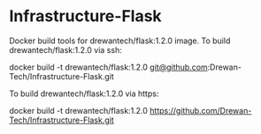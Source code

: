 # Infrastructure-Flask
Docker build tools for drewantech/flask:1.2.0 image.
To build drewantech/flask:1.2.0 via ssh:

docker build -t drewantech/flask:1.2.0 git@github.com:Drewan-Tech/Infrastructure-Flask.git

To build drewantech/flask:1.2.0 via https:

docker build -t drewantech/flask:1.2.0 https://github.com/Drewan-Tech/Infrastructure-Flask.git
